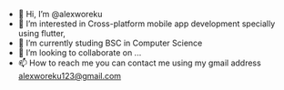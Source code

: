 - 👋 Hi, I’m @alexworeku
- 👀 I’m interested in Cross-platform mobile app development specially using flutter,
- 🌱 I’m currently studing BSC in Computer Science
- 💞️ I’m looking to collaborate on ...
- 📫 How to reach me you can contact me using my gmail address alexworeku123@gmail.com

<!---
alexworeku/alexworeku is a ✨ special ✨ repository because its `README.md` (this file) appears on your GitHub profile.
You can click the Preview link to take a look at your changes.
--->

